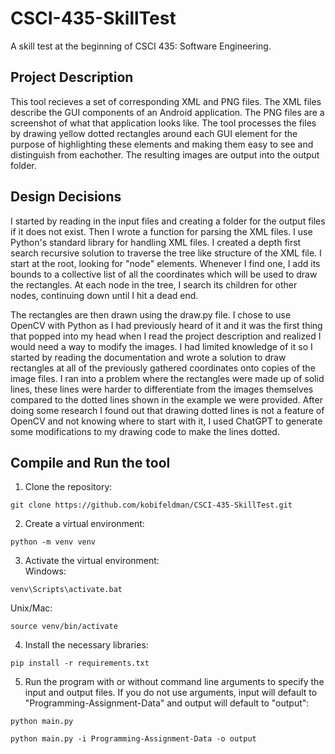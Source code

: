 # CSCI-435-SkillTest
A skill test at the beginning of CSCI 435: Software Engineering.

## Project Description
This tool recieves a set of corresponding XML and PNG files. The XML files describe the GUI components of an Android application. The PNG files are a screenshot of what that application looks like. The tool processes the files by drawing yellow dotted rectangles around each GUI element for the purpose of highlighting these elements and making them easy to see and distinguish from eachother. The resulting images are output into the output folder.

## Design Decisions
I started by reading in the input files and creating a folder for the output files if it does not exist. Then I wrote a function for parsing the XML files. I use Python's standard library for handling XML files. I created a depth first search recursive solution to traverse the tree like structure of the XML file. I start at the root, looking for "node" elements. Whenever I find one, I add its bounds to a collective list of all the coordinates which will be used to draw the rectangles. At each node in the tree, I search its children for other nodes, continuing down until I hit a dead end.

The rectangles are then drawn using the draw.py file. I chose to use OpenCV with Python as I had previously heard of it and it was the first thing that popped into my head when I read the project description and realized I would need a way to modify the images. I had limited knowledge of it so I started by reading the documentation and wrote a solution to draw rectangles at all of the previously gathered coordinates onto copies of the image files. I ran into a problem where the rectangles were made up of solid lines, these lines were harder to differentiate from the images themselves compared to the dotted lines shown in the example we were provided. After doing some research I found out that drawing dotted lines is not a feature of OpenCV and not knowing where to start with it, I used ChatGPT to generate some modifications to my drawing code to make the lines dotted.

## Compile and Run the tool
1. Clone the repository:
```
git clone https://github.com/kobifeldman/CSCI-435-SkillTest.git
```
2. Create a virtual environment:
```
python -m venv venv
```

3. Activate the virtual environment:  
Windows:
```
venv\Scripts\activate.bat
```

Unix/Mac:
```
source venv/bin/activate
```

4. Install the necessary libraries:
```
pip install -r requirements.txt
```

5. Run the program with or without command line arguments to specify the input and output files. If you do not use arguments, input will default to "Programming-Assignment-Data" and output will default to "output":
```
python main.py
```
```
python main.py -i Programming-Assignment-Data -o output
```
